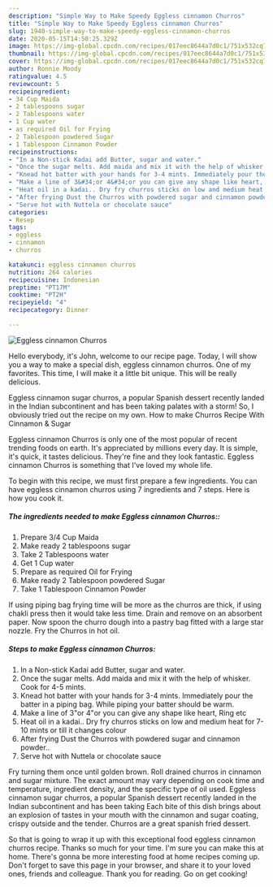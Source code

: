 ```yaml
---
description: "Simple Way to Make Speedy Eggless cinnamon Churros"
title: "Simple Way to Make Speedy Eggless cinnamon Churros"
slug: 1940-simple-way-to-make-speedy-eggless-cinnamon-churros
date: 2020-05-15T14:50:25.329Z
image: https://img-global.cpcdn.com/recipes/017eec8644a7d0c1/751x532cq70/eggless-cinnamon-churros-recipe-main-photo.jpg
thumbnail: https://img-global.cpcdn.com/recipes/017eec8644a7d0c1/751x532cq70/eggless-cinnamon-churros-recipe-main-photo.jpg
cover: https://img-global.cpcdn.com/recipes/017eec8644a7d0c1/751x532cq70/eggless-cinnamon-churros-recipe-main-photo.jpg
author: Ronnie Moody
ratingvalue: 4.5
reviewcount: 5
recipeingredient:
- 34 Cup Maida
- 2 tablespoons sugar
- 2 Tablespoons water
- 1 Cup water
- as required Oil for Frying
- 2 Tablespoon powdered Sugar
- 1 Tablespoon Cinnamon Powder
recipeinstructions:
- "In a Non-stick Kadai add Butter, sugar and water."
- "Once the sugar melts. Add maida and mix it with the help of whisker. Cook for 4-5 mints."
- "Knead hot batter with your hands for 3-4 mints. Immediately pour the batter in a piping bag. While piping your batter should be warm."
- "Make a line of 3&#34;or 4&#34;or you can give any shape like heart, Ring etc"
- "Heat oil in a kadai.. Dry fry churros sticks on low and medium heat for 7-10 mints or till it changes colour"
- "After frying Dust the Churros with powdered sugar and cinnamon powder.."
- "Serve hot with Nuttela or chocolate sauce"
categories:
- Resep
tags:
- eggless
- cinnamon
- churros

katakunci: eggless cinnamon churros
nutrition: 264 calories
recipecuisine: Indonesian
preptime: "PT17M"
cooktime: "PT2H"
recipeyield: "4"
recipecategory: Dinner

---
```



![Eggless cinnamon Churros](https://img-global.cpcdn.com/recipes/017eec8644a7d0c1/751x532cq70/eggless-cinnamon-churros-recipe-main-photo.jpg)

Hello everybody, it's John, welcome to our recipe page. Today, I will show you a way to make a special dish, eggless cinnamon churros. One of my favorites. This time, I will make it a little bit unique. This will be really delicious.

Eggless cinnamon sugar churros, a popular Spanish dessert recently landed in the Indian subcontinent and has been taking palates with a storm! So, I obviously tried out the recipe on my own. How to make Churros Recipe With Cinnamon &amp; Sugar

Eggless cinnamon Churros is only one of the most popular of recent trending foods on earth. It's appreciated by millions every day. It is simple, it's quick, it tastes delicious. They're fine and they look fantastic. Eggless cinnamon Churros is something that I've loved my whole life.


To begin with this recipe, we must first prepare a few ingredients. You can have eggless cinnamon churros using 7 ingredients and 7 steps. Here is how you cook it.

##### The ingredients needed to make Eggless cinnamon Churros::

1. Prepare 3/4 Cup Maida
1. Make ready 2 tablespoons sugar
1. Take 2 Tablespoons water
1. Get 1 Cup water
1. Prepare as required Oil for Frying
1. Make ready 2 Tablespoon powdered Sugar
1. Take 1 Tablespoon Cinnamon Powder


If using piping bag frying time will be more as the churros are thick, if using chakli press then it would take less time. Drain and remove on an absorbent paper. Now spoon the churro dough into a pastry bag fitted with a large star nozzle. Fry the Churros in hot oil. 

##### Steps to make Eggless cinnamon Churros:

1. In a Non-stick Kadai add Butter, sugar and water.
1. Once the sugar melts. Add maida and mix it with the help of whisker. Cook for 4-5 mints.
1. Knead hot batter with your hands for 3-4 mints. Immediately pour the batter in a piping bag. While piping your batter should be warm.
1. Make a line of 3&#34;or 4&#34;or you can give any shape like heart, Ring etc
1. Heat oil in a kadai.. Dry fry churros sticks on low and medium heat for 7-10 mints or till it changes colour
1. After frying Dust the Churros with powdered sugar and cinnamon powder..
1. Serve hot with Nuttela or chocolate sauce


Fry turning them once until golden brown. Roll drained churros in cinnamon and sugar mixture. The exact amount may vary depending on cook time and temperature, ingredient density, and the specific type of oil used. Eggless cinnamon sugar churros, a popular Spanish dessert recently landed in the Indian subcontinent and has been taking Each bite of this dish brings about an explosion of tastes in your mouth with the cinnamon and sugar coating, crispy outside and the tender. Churros are a great spanish fried dessert. 

So that is going to wrap it up with this exceptional food eggless cinnamon churros recipe. Thanks so much for your time. I'm sure you can make this at home. There's gonna be more interesting food at home recipes coming up. Don't forget to save this page in your browser, and share it to your loved ones, friends and colleague. Thank you for reading. Go on get cooking!
